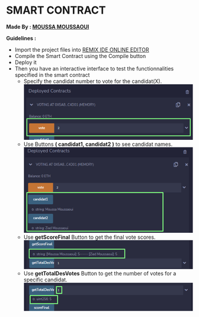 # SMART CONTRACT
**Made By : [MOUSSA MOUSSAOUI](https://www.linkedin.com/in/cryptpi/)**

**Guidelines :**

- Import the project files into  [REMIX IDE ONLINE EDITOR](https://remix.ethereum.org/)
- Compile the Smart Contract using the Compile button
- Deploy it
- Then you have an interactive interface to test the functionnalities specified in the smart contract
    - Specify the candidat number to vote for the candidat(X).
    ![image1](./documentation/images/Screenshot_1.png)
    - Use Buttons **( candidat1, candidat2 )** to see candidat names.
    ![image1](./documentation/images/Screenshot_2.png)
    - Use **getScoreFinal** Button to get the final vote scores.
    ![image1](./documentation/images/Screenshot_3.png)
    - Use **getTotalDesVotes** Button to get the number of votes for a specific candidat.
    ![image1](./documentation/images/Screenshot_4.png)
